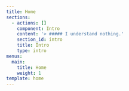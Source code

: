 ```yaml
---
title: Home
sections:
  - actions: []
    component: Intro
    content: '> ##### I understand nothing.'
    section_id: intro
    title: Intro
    type: intro
menus:
  main:
    title: Home
    weight: 1
template: home
---
```


